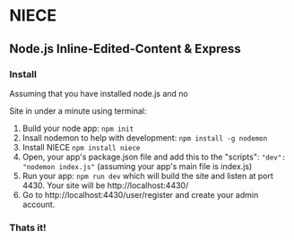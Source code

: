 # NIECE
## Node.js Inline-Edited-Content & Express

### Install

Assuming that you have installed node.js and no

Site in under a minute using terminal:

1. Build your node app: `npm init`
2. Insall nodemon to help with development: `npm install -g nodemon`
3. Install NIECE `npm install niece`
4. Open, your app's package.json file and add this to the "scripts": ```"dev": "nodemon index.js"``` (assuming your app's main file is index.js)
5. Run your app: `npm run dev` which will build the site and listen at port 4430. Your site will be http://localhost:4430/
6. Go to http://localhost:4430/user/register and create your admin account.

### Thats it!
